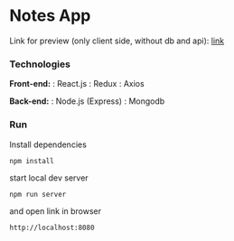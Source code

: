 Notes App
===================
Link for preview (only client side, without db and api): [link][1]

### Technologies
**Front-end:** 
:   React.js
:   Redux
:   Axios

**Back-end:** 
:  Node.js (Express)
:  Mongodb

### Run
Install dependencies
```
npm install
```
start local dev server
```
npm run server
```
and open link in browser
```
http://localhost:8080
```



  [1]: http://budzin.byethost17.com/note/
